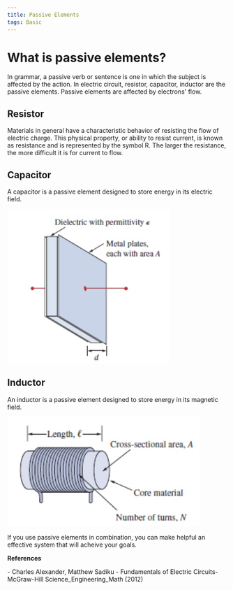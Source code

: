 ```yaml
---
title: Passive Elements
tags: Basic
---
```


# What is passive elements?  
In grammar, a passive verb or sentence is one in which the subject is affected by the action. In electric circuit, resistor, capacitor, inductor are the passive elements. Passive elements are affected by electrons' flow.  

## Resistor  
Materials in general have a characteristic behavior of resisting the flow of electric charge. This physical property, or ability to resist current, is known as resistance and is represented by the symbol R. The larger the resistance, the more difficult it is for current to flow. 

## Capacitor  
A capacitor is a passive element designed to store energy in its electric field. 

![Typical_Capacitor](/assets/images/contents/capacitor.jpg)

## Inductor  
An inductor is a passive element designed to store energy in its magnetic field.

![Typical_Inductor](/assets/images/contents/inductor.jpg)

If you use passive elements in combination, you can make helpful an effective system that will acheive your goals.  


<div class="hero hero--dark" style='height: 150px; background-image: url("/assets/images/contents/refs.jpg");'>
  <div class="hero__content">
    <p style='font-size=12px;font-weight: bold;'>References</p>
    <p style='font-size=9px;'>- Charles Alexander, Matthew Sadiku - Fundamentals of Electric Circuits-McGraw-Hill Science_Engineering_Math (2012)</p>
  </div>
</div>
